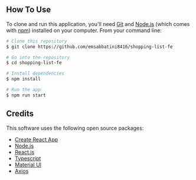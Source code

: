 ## How To Use

To clone and run this application, you'll need [Git](https://git-scm.com) and [Node.js](https://nodejs.org/en/download/) (which comes with [npm](http://npmjs.com)) installed on your computer. From your command line:

```bash
# Clone this repository
$ git clone https://github.com/emsabbatini8416/shopping-list-fe

# Go into the repository
$ cd shopping-list-fe

# Install dependencies
$ npm install

# Run the app
$ npm run start
```

## Credits

This software uses the following open source packages:
- [Create React App](https://create-react-app.dev/)
- [Node.js](https://nodejs.org/)
- [React.js](https://es.react.dev/)
- [Typescript](https://www.typescriptlang.org/)
- [Material UI](https://mui.com/)
- [Axios](https://axios-http.com/)